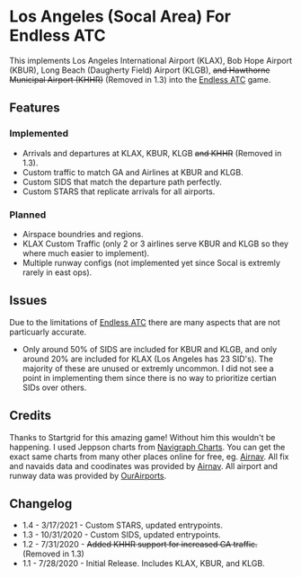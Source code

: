 # Los Angeles (Socal Area) For Endless ATC

This implements Los Angeles International Airport (KLAX), Bob Hope Airport (KBUR), Long Beach (Daugherty Field) Airport (KLGB), ~~and Hawthorne Municipal Airport (KHHR)~~ (Removed in 1.3) into the [Endless ATC](https://steamcommunity.com/app/666610) game.

## Features

### Implemented

* Arrivals and departures at KLAX, KBUR, KLGB ~~and KHHR~~ (Removed in 1.3).
* Custom traffic to match GA and Airlines at KBUR and KLGB.
* Custom SIDS that match the departure path perfectly.
* Custom STARS that replicate arrivals for all airports.

### Planned

* Airspace boundries and regions.
* KLAX Custom Traffic (only 2 or 3 airlines serve KBUR and KLGB so they where much easier to implement).
* Multiple runway configs (not implemented yet since Socal is extremly rarely in east ops).

## Issues

Due to the limitations of [Endless ATC](https://steamcommunity.com/app/666610) there are many aspects that are not particuarly accurate.

* Only around 50% of SIDS are included for KBUR and KLGB, and only around 20% are included for KLAX (Los Angeles has 23 SID's). The majority of these are unused or extremly uncommon. I did not see a point in implementing them since there is no way to prioritize certian SIDs over others.

## Credits

Thanks to Startgrid for this amazing game! Without him this wouldn't be happening. I used Jeppson charts from [Navigraph Charts](https://navigraph.com/products/charts). You can get the exact same charts from many other places online for free, eg. [Airnav](https://www.airnav.com/airport/KLAX). All fix and navaids data and coodinates was provided by [Airnav](https://www.airnav.com). All airport and runway data was provided by [OurAirports](https://ourairports.com/).

## Changelog

* 1.4 - 3/17/2021 - Custom STARS, updated entrypoints.
* 1.3 - 10/31/2020 - Custom SIDS, updated entrypoints.
* 1.2 - 7/31/2020 - ~~Added KHHR support for increased GA traffic.~~ (Removed in 1.3)
* 1.1 - 7/28/2020 - Initial Release. Includes KLAX, KBUR, and KLGB.
